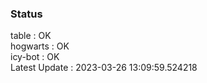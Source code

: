 ### Status


table : OK  
hogwarts : OK  
icy-bot : OK  
Latest Update : 2023-03-26 13:09:59.524218
